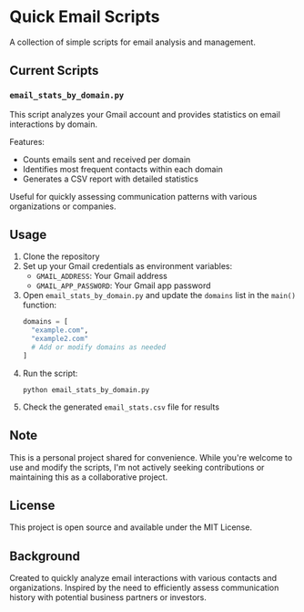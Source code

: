 # Quick Email Scripts

A collection of simple scripts for email analysis and management.

## Current Scripts

### `email_stats_by_domain.py`

This script analyzes your Gmail account and provides statistics on email interactions by domain.

Features:
- Counts emails sent and received per domain
- Identifies most frequent contacts within each domain
- Generates a CSV report with detailed statistics

Useful for quickly assessing communication patterns with various organizations or companies.

## Usage

1. Clone the repository
2. Set up your Gmail credentials as environment variables:
   - `GMAIL_ADDRESS`: Your Gmail address
   - `GMAIL_APP_PASSWORD`: Your Gmail app password
3. Open `email_stats_by_domain.py` and update the `domains` list in the `main()` function:
   ```python
   domains = [
     "example.com",
     "example2.com"
     # Add or modify domains as needed
   ]
   ```
4. Run the script:
   ```
   python email_stats_by_domain.py
   ```
5. Check the generated `email_stats.csv` file for results

## Note

This is a personal project shared for convenience. While you're welcome to use and modify the scripts, I'm not actively seeking contributions or maintaining this as a collaborative project.

## License

This project is open source and available under the MIT License.

## Background

Created to quickly analyze email interactions with various contacts and organizations. Inspired by the need to efficiently assess communication history with potential business partners or investors.
